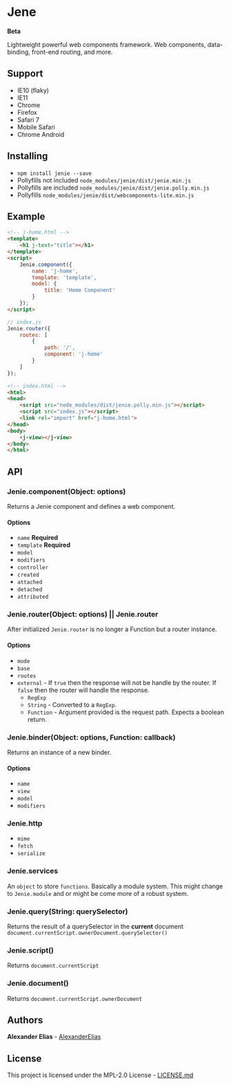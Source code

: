 # Jene

**Beta**

Lightweight powerful web components framework. Web components, data-binding, front-end routing, and more.

## Support

- IE10 (flaky)
- IE11
- Chrome
- Firefox
- Safari 7
- Mobile Safari
- Chrome Android

## Installing

- `npm install jenie --save`
- Pollyfills not included `node_modules/jenie/dist/jenie.min.js`
- Pollyfills are included `node_modules/jenie/dist/jenie.polly.min.js`
- Pollyfills `node_modules/jenie/dist/webcomponents-lite.min.js`

## Example

```html
<!-- j-home.html -->
<template>
	<h1 j-text="title"></h1>
</template>
<script>
	Jenie.component({
		name: 'j-home',
		template: 'template',
		model: {
			title: 'Home Component'
		}
	});
</script>
```

```javascript
// index.js
Jenie.router({
	routes: [
		{
			path: '/',
			component: 'j-home'
		}
	]
});
```

```html
<!-- index.html -->
<html>
<head>
	<script src="node_modules/dist/jenie.polly.min.js"></script>
	<script src="index.js"></script>
	<link rel="import" href="j-home.html">
</head>
<body>
	<j-view></j-view>
</body>
</html>
```

## API

### Jenie.component(Object: options)
Returns a Jenie component and defines a web component.

#### Options
- `name` **Required**
- `template` **Required**
- `model`
- `modifiers`
- `controller`
- `created`
- `attached`
- `detached`
- `attributed`

### Jenie.router(Object: options) || Jenie.router
After initialized `Jenie.router` is no longer a Function but a router instance.

#### Options
- `mode`
- `base`
- `routes`
- `external` - If `true` then the response will not be handle by the router. If `false` then the router will handle the response.
	- `RegExp`
	- `String` - Converted to a `RegExp`.
	- `Function` - Argument provided is the request path. Expects a boolean return.

### Jenie.binder(Object: options, Function: callback)
Returns an instance of a new binder.

#### Options
- `name`
- `view`
- `model`
- `modifiers`

### Jenie.http
- `mime`
- `fetch`
- `serialize`

### Jenie.services
An `object` to store `functions`. Basically a module system. This might change to `Jenie.module` and or might be come more of a robust system.

### Jenie.query(String: querySelector)
Returns the result of a querySelector in the **current** document `document.currentScript.ownerDocument.querySelector()`

### Jenie.script()
Returns `document.currentScript`

### Jenie.document()
Returns `document.currentScript.ownerDocument`

## Authors
**Alexander Elias** - [AlexanderElias](https://github.com/AlexanderElias)

## License
This project is licensed under the MPL-2.0 License - [LICENSE.md](LICENSE.md)
